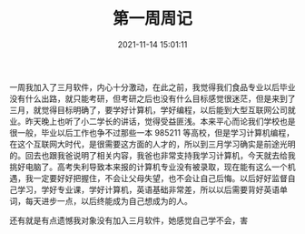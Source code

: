 ﻿---
title: 第一周周记
description: 第一次写周记
mathjax: true
tags:
  - 简书
  - 周记
categories:
  - 周记
abbrlink: 7c123db1
date: 2021-11-14 15:01:11
updated: 2021-11-14 15:01:11
cover: /assets/blog_bg/weekly_report.webp
---

一周我加入了三月软件，内心十分激动，在此之前，我觉得我们食品专业以后毕业没有什么出路，就只能考研，但考研之后也没有什么目标感觉很迷茫，但是来到了三月，就觉得目标明确了，要学好计算机，学好编程，以后能到大型互联网公司就业。昨天晚上也听了小二学长的讲话，觉得受益匪浅。本来平心而论我们学校也是很一般，毕业以后工作也争不过那些一本 985211 等高校，但是学习计算机编程，在这个互联网大时代，是很需要这方面的人才的，所以到三月学习确实是前途光明的。回去也跟我爸说明了相关内容，我爸也非常支持我学习计算机，今天就去给我挑好电脑了。高考失利导致本来报的计算机专业没有被录取，现在能有这么一个机遇，我一定要好好把握住，不会让父母失望，也不会让自己后悔。以后好好监督自己学习，学好专业课，学好计算机，英语基础非常差，所以以后需要背好英语单词，每天进步一点，以后终能成为自己想成为的人。

还有就是有点遗憾我对象没有加入三月软件，她感觉自己学不会，害
